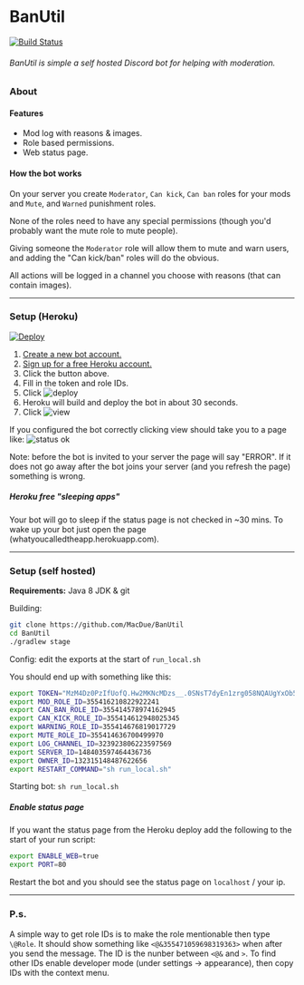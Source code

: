 # BanUtil

[![Build Status](https://travis-ci.org/MacDue/BanUtil.svg?branch=master)](https://travis-ci.org/MacDue/BanUtil)

###### BanUtil is simple a self hosted Discord bot for helping with moderation.

### About

#### Features
 - Mod log with reasons & images.
 - Role based permissions.
 - Web status page.

#### How the bot works

On your server you create ``Moderator``, ``Can kick``, ``Can ban`` roles for your mods and ``Mute``, and ``Warned`` punishment roles.

None of the roles need to have any special permissions (though you'd probably want the mute role to mute people).

Giving someone the ``Moderator`` role will allow them to mute and warn users, and adding the "Can kick/ban" roles will do the obvious.

All actions will be logged in a channel you choose with reasons (that can contain images).

___

### Setup (Heroku)

[![Deploy](https://www.herokucdn.com/deploy/button.svg)](https://heroku.com/deploy?template=https://github.com/MacDue/BanUtil/tree/master)

1. [Create a new bot account.](https://discordapp.com/developers/applications/me)
2. [Sign up for a free Heroku account.](https://signup.heroku.com)
3. Click the button above.
4. Fill in the token and role IDs. 
5. Click ![deploy](https://i.imgur.com/IJX7Hob.png?1)
6. Heroku will build and deploy the bot in about 30 seconds.
7. Click ![view](https://i.imgur.com/Bq1bwoR.png)

If you configured the bot correctly clicking view should take you to a page like:
![status ok](https://i.imgur.com/jVvPCZA.png)

Note: before the bot is invited to your server the page will say "ERROR".
If it does not go away after the bot joins your server (and you refresh the page) something is wrong.

##### Heroku free "sleeping apps"

Your bot will go to sleep if the status page is not checked in ~30 mins. To wake up your bot just open the page (whatyoucalledtheapp.herokuapp.com).

___


### Setup (self hosted)

**Requirements:** Java 8 JDK & git

Building: 
```sh
git clone https://github.com/MacDue/BanUtil
cd BanUtil
./gradlew stage
```
Config: edit the exports at the start of ``run_local.sh``

You should end up with something like this:

```sh
export TOKEN="MzM4Dz0PzIfUofQ.Hw2MKNcMDzs__.0SNsT7dyEn1zrg058NQAUgYxOb5XZ"
export MOD_ROLE_ID=355416210822922241
export CAN_BAN_ROLE_ID=355414578974162945
export CAN_KICK_ROLE_ID=355414612948025345
export WARNING_ROLE_ID=355414676819017729
export MUTE_ROLE_ID=355414636700499970
export LOG_CHANNEL_ID=323923806223597569
export SERVER_ID=148403597464436736
export OWNER_ID=132315148487622656
export RESTART_COMMAND="sh run_local.sh"
```
Starting bot: ``sh run_local.sh``

##### Enable status page

If you want the status page from the Heroku deploy add the following to the start of your run script:
```sh
export ENABLE_WEB=true
export PORT=80
```
Restart the bot and you should see the status page on ``localhost`` / your ip.

___

### P.s.

A simple way to get role IDs is to make the role mentionable then type ``\@Role``. It should show something like ``<@&355471059698319363>`` when after you send the message. The ID is the nunber between `<@&` and `>`. To find other IDs enable developer mode (under settings -> appearance), then copy IDs with the context menu.
